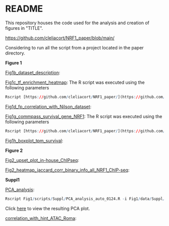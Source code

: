 # README

This repository houses the code used for the analysis and creation of figures in "TITLE".

https://github.com/cleliacort/NRF1_paper/blob/main/

Considering to run all the script from a project located in the paper directory.

**Figure 1**

[Fig1b_dataset_description](https://github.com/cleliacort/NRF1_paper/blob/main/Fig1/scripts/Figure1_dataset_pheno_description.md): 

[Fig1c_tf_enrichment_heatmap](https://github.com/cleliacort/NRF1_paper/blob/main/Fig1/scripts/Figure1c_motif_matrix_heatmap.R): The R script was executed using the following parameters

```r
Rscript [https://github.com/cleliacort/NRF1_paper/](https://github.com/cleliacort/NRF1_paper/)blob/main/Fig1/scripts/Figure1c_motif_matrix_heatmap.R -i Fig1/data/matrix_motif_atac_tumour_mgus_0423_groupv2.txt -o Fig1/ -p heatmap_motifs_score_obs_exp_atac_tumour_mgus_0423_groupv2 -c 3 -store_rc TRUE
```

[Fig1d_fp_correlation_with_Nilson_dataset](https://github.com/cleliacort/NRF1_paper/blob/main/Fig1/scripts/Figure1d_correlation_with_Nilson.md):

[Fig1g_commpass_survival_gene_NRF1](https://github.com/cleliacort/NRF1_paper/blob/main/Fig1/scripts/Figure1g_commpass_survival_gene_auto.R): The R script was executed using the following parameters

```r
Rscript [https://github.com/cleliacort/NRF1_paper/](https://github.com/cleliacort/NRF1_paper/)blob/main/Fig1/scripts/Figure1g_commpass_survival_gene_auto.R -i "NRF1" -r COMMPASS_IA17/MMRF_CoMMpass_IA17_salmon_geneUnstranded_tpm.tsv -o Fig1/figures/ -p survival_commpass_NRF1_median -surv COMMPASS_IA17/MMRF_CoMMpass_IA17_STAND_ALONE_SURVIVAL_V2.tsv -c "CD138pos" -t "median”
```

[Fig1h_boxplot_tpm_survival](https://github.com/cleliacort/NRF1_paper/blob/main/Fig1/scripts/Figure1h_boxplot_tpm_survival.md):

**Figure 2**

[Fig2_upset_plot_in-house_ChIPseq](https://github.com/cleliacort/NRF1_paper/blob/main/Fig1/scripts/Figure2_upset_plot_in-house_ChIPseq.md):

[Fig2_heatmap_jaccard_corr_binary_info_all_NRF1_ChIP-seq](https://github.com/cleliacort/NRF1_paper/blob/main/Fig1/scripts/Figure2_heatmap_jaccard_corr_binary_info_all_NRF1_ChIP-seq.md):

**Suppl1**

[PCA_analysis](https://github.com/cleliacort/NRF1_paper/blob/main/Fig1/scripts/Suppl/PCA_analysis_auto_0124.R):

```r
Rscript Fig1/scripts/Suppl/PCA_analysis_auto_0124.R -i Fig1/data/Suppl/matrix_with_multicov_atac_mgus_MAXIMUM_VALUE_0423.txt -o Fig1/figures/Suppl/ -p "PCA_master_list_tumour_of_tumour_samples.png" -pheno Fig1/data/Suppl/sample_sheet_official_clinical_2023_subsetted_PHENOTYPE.csv
```

Click [here](https://github.com/cleliacort/NRF1_paper/blob/main/Fig1/figures/Suppl/PCA_master_list_tumour_of_tumour_samples.png) to view the resulting PCA plot.

[correlation_with_hint_ATAC_Roma](https://github.com/cleliacort/NRF1_paper/blob/main/Fig1/scripts/Suppl/correlation_with_hint_ATAC_Roma.md):